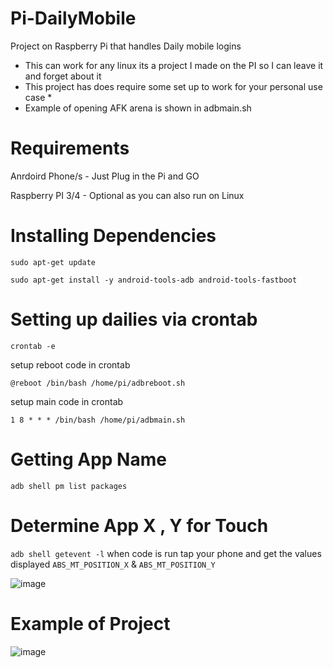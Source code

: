 # Pi-DailyMobile
Project on Raspberry Pi that handles Daily mobile logins

* This can work for any linux its a project I made on the PI so I can leave it and forget about it 
* This project has does require some set up to work for your personal use case *
* Example of opening AFK arena is shown in adbmain.sh 


# Requirements

Anrdoird Phone/s - Just Plug in the Pi and GO

Raspberry PI 3/4 - Optional as you can also run on Linux

# Installing Dependencies
`sudo apt-get update`

`sudo apt-get install -y android-tools-adb android-tools-fastboot`


# Setting up dailies via crontab
`crontab -e`

setup reboot code in crontab

`@reboot /bin/bash /home/pi/adbreboot.sh`

setup main code in crontab

`1 8 * * * /bin/bash /home/pi/adbmain.sh`

# Getting App Name

`adb shell pm list packages`

# Determine App X , Y for Touch

`adb shell getevent -l`  when code is run tap your phone and get the values displayed `ABS_MT_POSITION_X` & `ABS_MT_POSITION_Y`

![image](https://user-images.githubusercontent.com/33008397/134714000-d204ae06-4ee1-4f67-a9b9-e48bed180c8b.png)



# Example of Project
![image](https://user-images.githubusercontent.com/33008397/134712377-98e4640e-61cc-4731-a6cc-0b4917e2fead.png)

